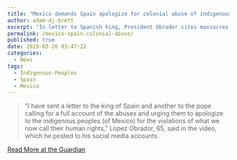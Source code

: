 ```yaml
---
title: "Mexico demands Spain apologize for colonial abuse of indigenous people"
author: adam-dj-brett
excerpt: "In letter to Spanish king, President Obrador cites massacres and oppression during conquest of Mexico."
permalink: /mexico-spain-colonial-abuse/
published: true
date: 2019-03-26 03:47:22
categories:
  - News
tags:
  - Indigenous-Peoples
  - Spain
  - Mexico
---
```


> “I have sent a letter to the king of Spain and another to the pope calling for a full account of the abuses and urging them to apologize to the indigenous peoples (of Mexico) for the violations of what we now call their human rights,” Lopez Obrador, 65, said in the video, which he posted to his social media accounts.

[Read More at the Guardian](https://www.theguardian.com/world/2019/mar/25/mexico-demands-spain-apology-colonialism-obrador?utm_term=Autofeed&CMP=fb_us&utm_medium=Social&utm_source=Facebook&fbclid=IwAR1tADVPGf15iVN8gRJQFEMv3npcfS1bYTUwUwpFLhvMYAjqz5VdLWbJZFs#Echobox=1553557292)
